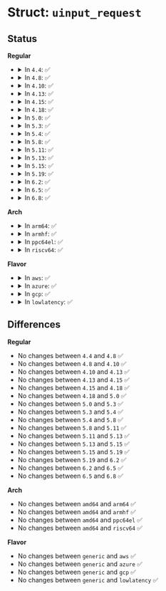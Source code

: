 # Struct: <code>uinput_request</code>

## Status
<b>Regular</b>
<ul>
<li>
<details>
<summary>In <code>4.4</code>: ✅</summary>

```c
struct uinput_request {
    unsigned int id;
    unsigned int code;
    int retval;
    struct completion done;
    union (anon) u;
};
```
</details>
</li>
<li>
<details>
<summary>In <code>4.8</code>: ✅</summary>

```c
struct uinput_request {
    unsigned int id;
    unsigned int code;
    int retval;
    struct completion done;
    union (anon) u;
};
```
</details>
</li>
<li>
<details>
<summary>In <code>4.10</code>: ✅</summary>

```c
struct uinput_request {
    unsigned int id;
    unsigned int code;
    int retval;
    struct completion done;
    union (anon) u;
};
```
</details>
</li>
<li>
<details>
<summary>In <code>4.13</code>: ✅</summary>

```c
struct uinput_request {
    unsigned int id;
    unsigned int code;
    int retval;
    struct completion done;
    union (anon) u;
};
```
</details>
</li>
<li>
<details>
<summary>In <code>4.15</code>: ✅</summary>

```c
struct uinput_request {
    unsigned int id;
    unsigned int code;
    int retval;
    struct completion done;
    union (anon) u;
};
```
</details>
</li>
<li>
<details>
<summary>In <code>4.18</code>: ✅</summary>

```c
struct uinput_request {
    unsigned int id;
    unsigned int code;
    int retval;
    struct completion done;
    union (anon) u;
};
```
</details>
</li>
<li>
<details>
<summary>In <code>5.0</code>: ✅</summary>

```c
struct uinput_request {
    unsigned int id;
    unsigned int code;
    int retval;
    struct completion done;
    union (anon) u;
};
```
</details>
</li>
<li>
<details>
<summary>In <code>5.3</code>: ✅</summary>

```c
struct uinput_request {
    unsigned int id;
    unsigned int code;
    int retval;
    struct completion done;
    union (anon) u;
};
```
</details>
</li>
<li>
<details>
<summary>In <code>5.4</code>: ✅</summary>

```c
struct uinput_request {
    unsigned int id;
    unsigned int code;
    int retval;
    struct completion done;
    union (anon) u;
};
```
</details>
</li>
<li>
<details>
<summary>In <code>5.8</code>: ✅</summary>

```c
struct uinput_request {
    unsigned int id;
    unsigned int code;
    int retval;
    struct completion done;
    union (anon) u;
};
```
</details>
</li>
<li>
<details>
<summary>In <code>5.11</code>: ✅</summary>

```c
struct uinput_request {
    unsigned int id;
    unsigned int code;
    int retval;
    struct completion done;
    union (anon) u;
};
```
</details>
</li>
<li>
<details>
<summary>In <code>5.13</code>: ✅</summary>

```c
struct uinput_request {
    unsigned int id;
    unsigned int code;
    int retval;
    struct completion done;
    union (anon) u;
};
```
</details>
</li>
<li>
<details>
<summary>In <code>5.15</code>: ✅</summary>

```c
struct uinput_request {
    unsigned int id;
    unsigned int code;
    int retval;
    struct completion done;
    union (anon) u;
};
```
</details>
</li>
<li>
<details>
<summary>In <code>5.19</code>: ✅</summary>

```c
struct uinput_request {
    unsigned int id;
    unsigned int code;
    int retval;
    struct completion done;
    union (anon) u;
};
```
</details>
</li>
<li>
<details>
<summary>In <code>6.2</code>: ✅</summary>

```c
struct uinput_request {
    unsigned int id;
    unsigned int code;
    int retval;
    struct completion done;
    union (anon) u;
};
```
</details>
</li>
<li>
<details>
<summary>In <code>6.5</code>: ✅</summary>

```c
struct uinput_request {
    unsigned int id;
    unsigned int code;
    int retval;
    struct completion done;
    union (anon) u;
};
```
</details>
</li>
<li>
<details>
<summary>In <code>6.8</code>: ✅</summary>

```c
struct uinput_request {
    unsigned int id;
    unsigned int code;
    int retval;
    struct completion done;
    union (anon) u;
};
```
</details>
</li>
</ul>
<b>Arch</b>
<ul>
<li>
<details>
<summary>In <code>arm64</code>: ✅</summary>

```c
struct uinput_request {
    unsigned int id;
    unsigned int code;
    int retval;
    struct completion done;
    union (anon) u;
};
```
</details>
</li>
<li>
<details>
<summary>In <code>armhf</code>: ✅</summary>

```c
struct uinput_request {
    unsigned int id;
    unsigned int code;
    int retval;
    struct completion done;
    union (anon) u;
};
```
</details>
</li>
<li>
<details>
<summary>In <code>ppc64el</code>: ✅</summary>

```c
struct uinput_request {
    unsigned int id;
    unsigned int code;
    int retval;
    struct completion done;
    union (anon) u;
};
```
</details>
</li>
<li>
<details>
<summary>In <code>riscv64</code>: ✅</summary>

```c
struct uinput_request {
    unsigned int id;
    unsigned int code;
    int retval;
    struct completion done;
    union (anon) u;
};
```
</details>
</li>
</ul>
<b>Flavor</b>
<ul>
<li>
<details>
<summary>In <code>aws</code>: ✅</summary>

```c
struct uinput_request {
    unsigned int id;
    unsigned int code;
    int retval;
    struct completion done;
    union (anon) u;
};
```
</details>
</li>
<li>
<details>
<summary>In <code>azure</code>: ✅</summary>

```c
struct uinput_request {
    unsigned int id;
    unsigned int code;
    int retval;
    struct completion done;
    union (anon) u;
};
```
</details>
</li>
<li>
<details>
<summary>In <code>gcp</code>: ✅</summary>

```c
struct uinput_request {
    unsigned int id;
    unsigned int code;
    int retval;
    struct completion done;
    union (anon) u;
};
```
</details>
</li>
<li>
<details>
<summary>In <code>lowlatency</code>: ✅</summary>

```c
struct uinput_request {
    unsigned int id;
    unsigned int code;
    int retval;
    struct completion done;
    union (anon) u;
};
```
</details>
</li>
</ul>

## Differences
<b>Regular</b>
<ul>
<li>
No changes between <code>4.4</code> and <code>4.8</code> ✅
</li>
<li>
No changes between <code>4.8</code> and <code>4.10</code> ✅
</li>
<li>
No changes between <code>4.10</code> and <code>4.13</code> ✅
</li>
<li>
No changes between <code>4.13</code> and <code>4.15</code> ✅
</li>
<li>
No changes between <code>4.15</code> and <code>4.18</code> ✅
</li>
<li>
No changes between <code>4.18</code> and <code>5.0</code> ✅
</li>
<li>
No changes between <code>5.0</code> and <code>5.3</code> ✅
</li>
<li>
No changes between <code>5.3</code> and <code>5.4</code> ✅
</li>
<li>
No changes between <code>5.4</code> and <code>5.8</code> ✅
</li>
<li>
No changes between <code>5.8</code> and <code>5.11</code> ✅
</li>
<li>
No changes between <code>5.11</code> and <code>5.13</code> ✅
</li>
<li>
No changes between <code>5.13</code> and <code>5.15</code> ✅
</li>
<li>
No changes between <code>5.15</code> and <code>5.19</code> ✅
</li>
<li>
No changes between <code>5.19</code> and <code>6.2</code> ✅
</li>
<li>
No changes between <code>6.2</code> and <code>6.5</code> ✅
</li>
<li>
No changes between <code>6.5</code> and <code>6.8</code> ✅
</li>
</ul>
<b>Arch</b>
<ul>
<li>
No changes between <code>amd64</code> and <code>arm64</code> ✅
</li>
<li>
No changes between <code>amd64</code> and <code>armhf</code> ✅
</li>
<li>
No changes between <code>amd64</code> and <code>ppc64el</code> ✅
</li>
<li>
No changes between <code>amd64</code> and <code>riscv64</code> ✅
</li>
</ul>
<b>Flavor</b>
<ul>
<li>
No changes between <code>generic</code> and <code>aws</code> ✅
</li>
<li>
No changes between <code>generic</code> and <code>azure</code> ✅
</li>
<li>
No changes between <code>generic</code> and <code>gcp</code> ✅
</li>
<li>
No changes between <code>generic</code> and <code>lowlatency</code> ✅
</li>
</ul>
